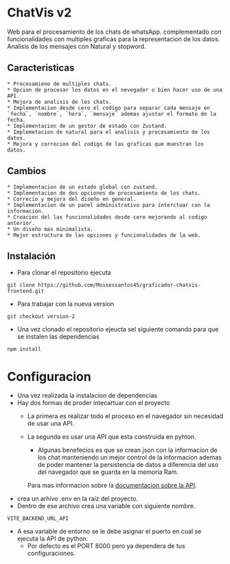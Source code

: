 # ChatVis v2

Web para el procesamiento de los chats de whatsApp. complementado con funcionalidades con multiples graficas para la representacion de los datos. Analisis de los mensajes con Natural y stopword.

## Caracteristicas
    * Procesamieno de multiples chats.
    * Opcion de procesar los datos en el nevegador o bien hacer uso de una API.
    * Mejora de analisis de los chats.
    * Implementacion desde cero el codigo para separar cada mensaje en `fecha`, `nombre`, `hora`, `mensaje` ademas ajustar el formato de la fecha.
    * Implementacion de un gestor de estado con Zustand.
    * Implemetacion de natural para el analisis y procesamiento de los datos.
    * Mejora y correcion del codigo de las graficas que muestran los datos.

## Cambios
    * Implementacion de un estado global con zustand.
    * Implementacion de dos opciones de procesamiento de los chats.
    * Correcio y mejora del diseño en general.
    * Implementacion de un panel administrativo para interctuar con la informacion.
    * Creacion del las funcionalidades desde cero mejorando al codigo anterior.
    * Un diseño mas minimalista.
    * Mejor estructura de las opciones y funcionalidades de la web.

## Instalación
- Para clonar el repositorio ejecuta

```console
git clone https://github.com/Moisessantos45/graficador-chatvis-frontend.git
```

* Para trabajar con la nueva version
```console
git checkout version-2
```

* Una vez clonado el repositorio ejeucta sel siguiente comando para que se instalen las dependencias

```console
npm install
```
# Configuracion

* Una vez realizada la instalacion de dependencias
* Hay dos formas de proder intecartuar con el proyecto
    * La primera es realizar todo el proceso en el navegador sin necesidad de usar una API.
    * La segunda es usar una API que esta construida en pyhton.
       * Algunas benefecios es que se crean json con la informacion de los chat manteniendo un    mejor control de la informacion ademas de poder mantener la persistencia de datos a diferencia del uso del navegador que se guarda en la memoria Ram.
       
        Para mas informacion sobre la [documentacion sobre la API](https://github.com/Moisessantos45/api-v1-chatvis.git).
* crea un arhivo .env en la raiz del proyecto.
* Dentro de ese archivo crea una variable con siguiente nombre.

```console
VITE_BACKEND_URL_API
```
* A esa variable de entorno se le debe asignar el puerto en cual se ejecuta la API de python.
  - Por defecto es el PORT 8000 pero ya dependera de tus configuraciones.